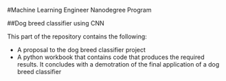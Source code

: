 #Machine Learning Engineer Nanodegree Program

##Dog breed classifier using CNN

This part of the repository contains the following:
 - A proposal to the dog breed classifier project
 - A python workbook that contains code that produces the required results. It concludes with a demotration of the final application of a dog breed classifier
 

